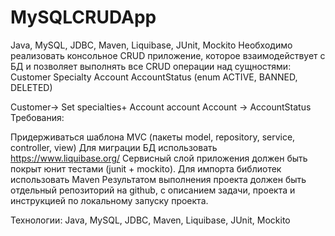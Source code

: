 # MySQLCRUDApp
Java, MySQL, JDBC, Maven, Liquibase, JUnit, Mockito
Необходимо реализовать консольное CRUD приложение, которое взаимодействует с БД и позволяет выполнять все CRUD операции над сущностями:
Customer
Specialty
Account
AccountStatus (enum ACTIVE, BANNED, DELETED)

Customer-> Set<Specialty> specialties+ Account account
Account -> AccountStatus
Требования:

Придерживаться шаблона MVC (пакеты model, repository, service, controller, view)
Для миграции БД использовать https://www.liquibase.org/
Сервисный слой приложения должен быть покрыт юнит тестами (junit + mockito).
Для импорта библиотек использовать Maven
Результатом выполнения проекта должен быть отдельный репозиторий на github, с описанием задачи, проекта и инструкцией по локальному запуску проекта.

Технологии: Java, MySQL, JDBC, Maven, Liquibase, JUnit, Mockito
